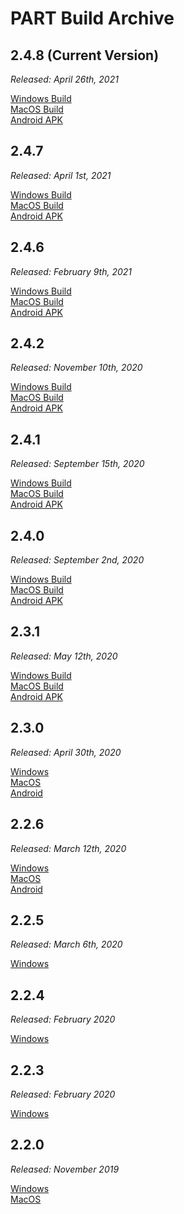 # PART Build Archive

## 2.4.8 (Current Version)

*Released: April 26th, 2021*

[Windows Build](https://bgcgamefiles.s3.us-east-2.amazonaws.com/PART/Builds/v2.4.8/PART_2.4.8_WINx64.zip)  
[MacOS Build](https://bgcgamefiles.s3.us-east-2.amazonaws.com/PART/Builds/v2.4.8/PART_2.4.8_MacOS.dmg)  
[Android APK](https://bgcgamefiles.s3.us-east-2.amazonaws.com/PART/Builds/v2.4.8/PART_2.4.8_Android.apk)  

## 2.4.7

*Released: April 1st, 2021*

[Windows Build](https://bgcgamefiles.s3.us-east-2.amazonaws.com/PART/Builds/v2.4.7/PART_2.4.7_WINx64.zip)  
[MacOS Build](https://bgcgamefiles.s3.us-east-2.amazonaws.com/PART/Builds/v2.4.7/PART_2.4.7_MacOS.dmg)  
[Android APK](https://bgcgamefiles.s3.us-east-2.amazonaws.com/PART/Builds/v2.4.7/PART_2.4.7_Android.apk)  

## 2.4.6

*Released: February 9th, 2021*

[Windows Build](https://bgcgamefiles.s3.us-east-2.amazonaws.com/PART/Builds/v2.4.6/PART_2.4.6_WINx64.zip)  
[MacOS Build](https://bgcgamefiles.s3.us-east-2.amazonaws.com/PART/Builds/v2.4.6/PART_2.4.6_MacOS.dmg)  
[Android APK](https://bgcgamefiles.s3.us-east-2.amazonaws.com/PART/Builds/v2.4.6/PART_2.4.6_Android.apk)  


## 2.4.2

*Released: November 10th, 2020*

[Windows Build](https://bgcgamefiles.s3.us-east-2.amazonaws.com/PART/Builds/v2.4.2/PART_2.4.2_WINx64.zip)  
[MacOS Build](https://bgcgamefiles.s3.us-east-2.amazonaws.com/PART/Builds/v2.4.2/PART_2.4.2_MacOS.dmg)  
[Android APK](https://bgcgamefiles.s3.us-east-2.amazonaws.com/PART/Builds/v2.4.2/PART_2.4.2_Android.apk)  

## 2.4.1

*Released: September 15th, 2020*

[Windows Build](https://bgcgamefiles.s3.us-east-2.amazonaws.com/PART/Builds/v2.4.1/PART_2.4.1_WINx64.zip)  
[MacOS Build](https://bgcgamefiles.s3.us-east-2.amazonaws.com/PART/Builds/v2.4.1/PART_2.4.1_MacOS.dmg)  
[Android APK](https://bgcgamefiles.s3.us-east-2.amazonaws.com/PART/Builds/v2.4.1/PART_2.4.1_Android.apk)  


## 2.4.0

*Released: September 2nd, 2020*

[Windows Build](https://bgcgamefiles.s3.us-east-2.amazonaws.com/PART/Builds/PART_2.4.0_WINx64.zip)  
[MacOS Build](https://bgcgamefiles.s3.us-east-2.amazonaws.com/PART/Builds/PART_2.4.0_MacOS.dmg)  
[Android APK](https://bgcgamefiles.s3.us-east-2.amazonaws.com/PART/Builds/PART_2.4.0_Android.apk)


## 2.3.1

*Released: May 12th, 2020*

[Windows Build](https://bgcgamefiles.s3.us-east-2.amazonaws.com/PART/Builds/PART_2.3.1_WINx64.zip)  
[MacOS Build](https://bgcgamefiles.s3.us-east-2.amazonaws.com/PART/Builds/PART_2.3.1_MacOS.dmg)  
[Android APK](https://bgcgamefiles.s3.us-east-2.amazonaws.com/PART/Builds/PART_2.3.1_Android.apk)

## 2.3.0

*Released: April 30th, 2020*

[Windows](https://bgcgamefiles.s3.us-east-2.amazonaws.com/PART/Builds/PART_2.3.0_WINx64.zip)  
[MacOS](https://bgcgamefiles.s3.us-east-2.amazonaws.com/PART/Builds/PART_2.3.0_MacOS.dmg)  
[Android](https://bgcgamefiles.s3.us-east-2.amazonaws.com/PART/Builds/PART_2.3.0_Android.apk)  

## 2.2.6

*Released: March 12th, 2020*

[Windows](https://bgcgamefiles.s3.us-east-2.amazonaws.com/PART/Builds/PART_2.2.6_WINx64.zip)  
[MacOS](https://bgcgamefiles.s3.us-east-2.amazonaws.com/PART/Builds/PART_2.2.6_MacOS.dmg)  
[Android](https://bgcgamefiles.s3.us-east-2.amazonaws.com/PART/Builds/PART_2.2.6_Android.apk)  

## 2.2.5

*Released: March 6th, 2020*

[Windows](https://bgcgamefiles.s3.us-east-2.amazonaws.com/PART/Builds/PART_2.2.5_WINx64.zip)

## 2.2.4

*Released: February 2020*

[Windows](https://bgcgamefiles.s3.us-east-2.amazonaws.com/PART/Builds/PART_2.2.4_WINx64.zip)

## 2.2.3

*Released: February 2020*

[Windows](https://bgcgamefiles.s3.us-east-2.amazonaws.com/PART/Builds/PART_2.2.3_WINx64.zip)

## 2.2.0 

*Released: November 2019*

[Windows](https://bgcgamefiles.s3.us-east-2.amazonaws.com/PART/Builds/PART_PC_v2.2.zip)  
[MacOS](https://bgcgamefiles.s3.us-east-2.amazonaws.com/PART/Builds/PARTInstaller.dmg)
